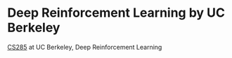 # Deep Reinforcement Learning by UC Berkeley

[CS285](https://rail.eecs.berkeley.edu/deeprlcourse/) at UC Berkeley, Deep Reinforcement Learning
